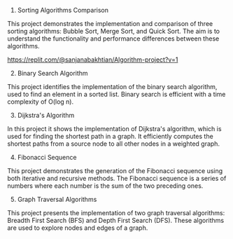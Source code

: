 1. Sorting Algorithms Comparison

This project demonstrates the implementation and comparison of three sorting algorithms: Bubble Sort, Merge Sort, and Quick Sort. The aim is to understand the functionality and performance differences between these algorithms.

https://replit.com/@sanjanabakhtian/Algorithm-project?v=1

2. Binary Search Algorithm

This project identifies the implementation of the binary search algorithm, used to find an element in a sorted list. Binary search is efficient with a time complexity of O(log n).

3. Dijkstra's Algorithm

In this project it shows the implementation of Dijkstra's algorithm, which is used for finding the shortest path in a graph. It efficiently computes the shortest paths from a source node to all other nodes in a weighted graph.

4. Fibonacci Sequence

This project demonstrates the generation of the Fibonacci sequence using both iterative and recursive methods. The Fibonacci sequence is a series of numbers where each number is the sum of the two preceding ones.

5. Graph Traversal Algorithms

This project presents the implementation of two graph traversal algorithms: Breadth First Search (BFS) and Depth First Search (DFS). These algorithms are used to explore nodes and edges of a graph.
